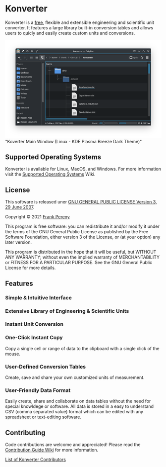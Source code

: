 # Konverter
Konverter is a [free](https://www.gnu.org/philosophy/free-sw.html), flexible and extensible engineering and scientific unit converter.  It features a large library built-in conversion tables and allows users to quicly and easily create custom units and conversions.

![Konverter Main Window](https://github.com/fjpereny/konverter/blob/main/images/default-folder.png) "Koverter Main Window (Linux - KDE Plasma Breeze Dark Theme)"

## Supported Operating Systems
Konverter is available for Linux, MacOS, and Windows.  For more information visit the [Supported Operating Systems](https://github.com/fjpereny/konverter/wiki/Supported-Operating-Systems) Wiki.


## License
This software is released uner [GNU GENERAL PUBLIC LICENSE Version 3, 29 June 2007](https://www.gnu.org/licenses/gpl-3.0.en.html).

Copyright © 2021 [Frank Pereny](https://github.com/fjpereny/)

This program is free software: you can redistribute it and/or modify it under the terms of the GNU General Public License as published by the Free Software Foundation, either version 3 of the License, or (at your option) any later version.

This program is distributed in the hope that it will be useful, but WITHOUT ANY WARRANTY; without even the implied warranty of MERCHANTABILITY or FITNESS FOR A PARTICULAR PURPOSE. See the GNU General Public License for more details.


## Features
### Simple & Intuitive Interface

### Extensive Library of Engineering & Scientific Units

### Instant Unit Conversion

### One-Click Instant Copy
Copy a single cell or range of data to the clipboard with a single click of the mouse.

### User-Defined Conversion Tables
Create, save and share your own customized units of measurement.

### User-Friendly Data Format
Easily create, share and collaborate on data tables without the need for special knowldege or software.  All data is stored in a easy to understand CSV (comma separated value) format which can be edited with any spreadsheet or text-editing software.


## Contributing
Code contributions are welcome and appreciated!  Please read the [Contribution Guide Wiki](https://github.com/fjpereny/konverter/wiki/Contribution-Guide) for more information.

[List of Konverter Contributors](https://github.com/fjpereny/konverter/graphs/contributors)
